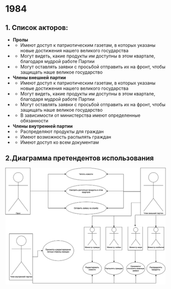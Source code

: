 # 1984
## 1. Список акторов:
- **Пролы**
- - Имеют доступ к патриотическим газетам, в которых указаны новые достижения нашего великого государства
- - Могут видеть, какие продукты им доступны в этом квартале, благодаря мудрой работе Партии
- - Могут оставлять заявки с просьбой отправить их на фронт, чтобы защищать наше великое государство
- **Члены внешней партии**
- - Имеют доступ к патриотическим газетам, в которых указаны новые достижения нашего великого государства
- - Могут видеть, какие продукты им доступны в этом квартале, благодаря мудрой работе Партии
- - Могут оставлять заявки с просьбой отправить их на фронт, чтобы защищать наше великое государство
- - В зависимости от министерства имеют определенные обязанности
- **Члены внутренней партии**
- - Распределяют продукты для граждан
- - Имеют возможность распылять граждан
- - Имеют доступ ко всем документам

## 2.Диаграмма претендентов использования
![Use Cases](https://github.com/Astrid-and-Stormy/1984/blob/main/Use%20Cases.drawio-2.png)
